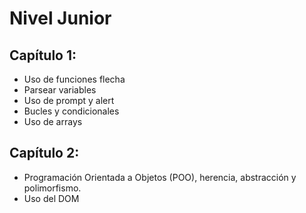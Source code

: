 # Nivel Junior

## Capítulo 1:

- Uso de funciones flecha
- Parsear variables
- Uso de prompt y alert
- Bucles y condicionales
- Uso de arrays

## Capítulo 2:

- Programación Orientada a Objetos (POO), herencia, abstracción y polimorfismo.
- Uso del DOM
